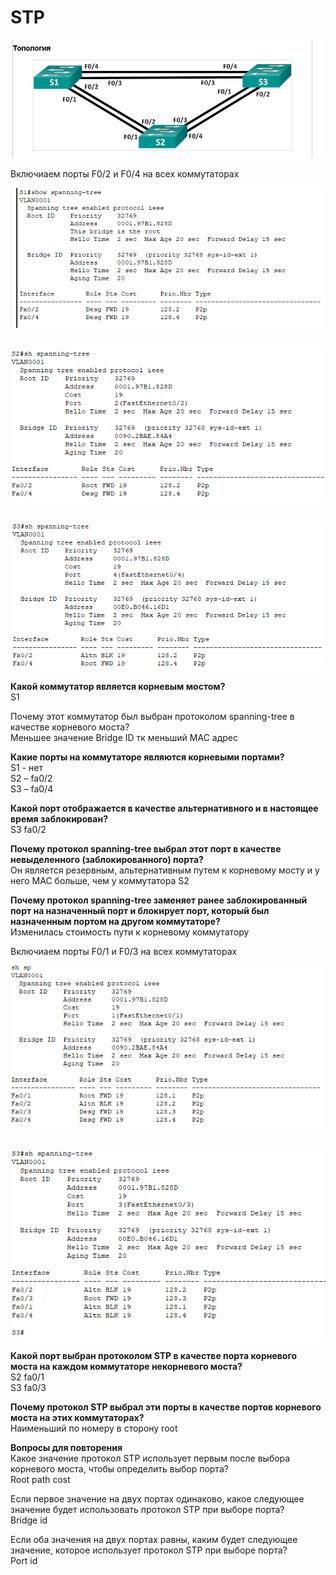 # STP

![](Задание.PNG)  

Включиаем порты F0/2 и F0/4 на всех коммутаторах 

![](S1.PNG)
##
![](S2.PNG)
##
![](S3.PNG)  

**Какой коммутатор является корневым мостом?**    
S1  

Почему этот коммутатор был выбран протоколом spanning-tree в качестве корневого моста?  
Меньшее значение Bridge ID тк меньший МАС адрес  

**Какие порты на коммутаторе являются корневыми портами?**  
S1 - нет  
S2 – fa0/2  
S3 – fa0/4  

**Какой порт отображается в качестве альтернативного и в настоящее время заблокирован?**    
S3 fa0/2

**Почему протокол spanning-tree выбрал этот порт в качестве невыделенного (заблокированного) порта?**  
Он является резервным, альтернативным путем к корневому мосту и у него МАС больше, чем у коммутатора S2

**Почему протокол spanning-tree заменяет ранее заблокированный порт на назначенный порт и блокирует порт, который был назначенным портом на другом коммутаторе?**    
Изменилась стоимость пути к корневому коммутатору  

Включиаем порты F0/1 и F0/3 на всех коммутаторах

![](S2_2.PNG)
## 
![](S3_2.PNG)  


**Какой порт выбран протоколом STP в качестве порта корневого моста на каждом коммутаторе некорневого моста?**     
S2 fa0/1  
S3 fa0/3

**Почему протокол STP выбрал эти порты в качестве портов корневого моста на этих коммутаторах?**  
Наименьший по номеру в сторону root  

**Вопросы для повторения**  
Какое значение протокол STP использует первым после выбора корневого моста, чтобы определить выбор порта?  
Root path cost  

Если первое значение на двух портах одинаково, какое следующее значение будет использовать протокол STP при выборе порта?  
Bridge id  

Если оба значения на двух портах равны, каким будет следующее значение, которое использует протокол STP при выборе порта?  
Port id 

